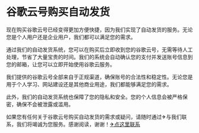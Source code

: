 # 谷歌云号购买自动发货

现在购买谷歌云号已经变得更加方便快捷，因为我们实现了自动发货的服务。无论您是个人用户还是企业用户，我们都可以满足您的需求。

通过我们的自动发货系统，您可以在购买后立即收到您的谷歌云号，无需等待人工处理，节省了大量宝贵的时间。我们的系统会自动确认您的支付并发送账号信息到您的邮箱，让您可以立即开始使用谷歌云服务。

我们提供的谷歌云号全部来自于正规渠道，确保账号的合法性和稳定性。无论您是用于个人学习、网站建设还是其他商业用途，我们都能够满足您的需求。

此外，我们的自动发货系统也保障了您的隐私和安全。您的个人信息会被严格保密，确保不会被泄露或滥用。

如果您有任何关于谷歌云号购买自动发货的需求或疑问，请随时通过✈与我们联系，我们将竭诚为您服务。感谢阅读，谢谢！[✈点这里联系](https://ss.k02.cc)